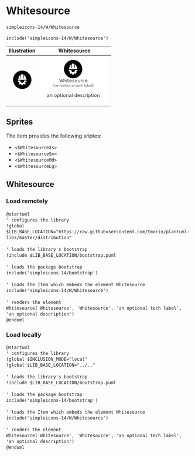 # Whitesource


```text
simpleicons-14/W/Whitesource
```

```text
include('simpleicons-14/W/Whitesource')
```



| Illustration | Whitesource |
| :---: | :---: |
| ![illustration for Illustration](../../simpleicons-14/W/Whitesource.png) | ![illustration for Whitesource](../../simpleicons-14/W/Whitesource.Local.png) |



## Sprites
The item provides the following sriptes:

- `<$WhitesourceXs>`
- `<$WhitesourceSm>`
- `<$WhitesourceMd>`
- `<$WhitesourceLg>`





## Whitesource

### Load remotely
```plantuml
@startuml
' configures the library
!global $LIB_BASE_LOCATION="https://raw.githubusercontent.com/tmorin/plantuml-libs/master/distribution"

' loads the library's bootstrap
!include $LIB_BASE_LOCATION/bootstrap.puml

' loads the package bootstrap
include('simpleicons-14/bootstrap')

' loads the Item which embeds the element Whitesource
include('simpleicons-14/W/Whitesource')

' renders the element
Whitesource('Whitesource', 'Whitesource', 'an optional tech label', 'an optional description')
@enduml
```

### Load locally
```plantuml
@startuml
' configures the library
!global $INCLUSION_MODE="local"
!global $LIB_BASE_LOCATION="../.."

' loads the library's bootstrap
!include $LIB_BASE_LOCATION/bootstrap.puml

' loads the package bootstrap
include('simpleicons-14/bootstrap')

' loads the Item which embeds the element Whitesource
include('simpleicons-14/W/Whitesource')

' renders the element
Whitesource('Whitesource', 'Whitesource', 'an optional tech label', 'an optional description')
@enduml
```

